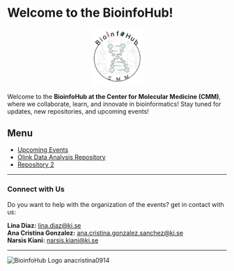 # Welcome to the BioinfoHub!
<div style="text-align: center;">
    <img src="BioInfoHubLogo.jpeg" alt="BioinfoHub Logo" width="120">
</div>  

Welcome to the **BioinfoHub at the Center for Molecular Medicine (CMM)**, where we collaborate, learn, and innovate in bioinformatics! Stay tuned for updates, new repositories, and upcoming events!

## Menu

- [Upcoming Events](#upcoming-events)
- [Olink Data Analysis Repository](https://github.com/BioinfoHubCMM/olink)
- [Repository 2](https://github.com/your-org/repo2)

---

### Connect with Us
Do you want to help with the organization of the events? get in contact with us:

**Lina Diaz:** lina.diaz@ki.se  
**Ana Cristina Gonzalez:** ana.cristina.gonzalez.sanchez@ki.se  
**Narsis Kiani:** narsis.kiani@ki.se 

---

<div style="text-align: left;">
    <img src="https://github.githubassets.com/images/modules/logos_page/GitHub-Mark.png" alt="BioinfoHub Logo" width="25"> anacristina0914
</div>
